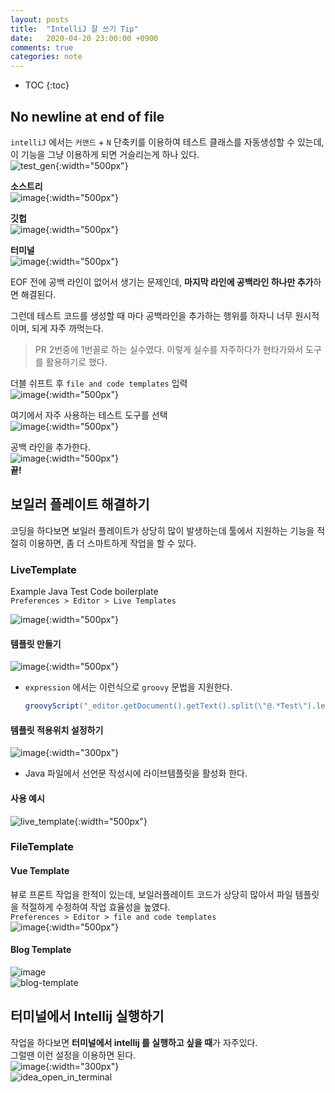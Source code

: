 ```yaml
---
layout: posts
title:  "IntelliJ 잘 쓰기 Tip"
date:   2020-04-20 23:00:00 +0900
comments: true
categories: note
---
```


* TOC
{:toc}

## No newline at end of file
`intelliJ` 에서는 `커맨드` + `N` 단축키를 이용하여 테스트 클래스를 자동생성할 수 있는데, 이 기능을 그냥 이용하게 되면 거슬리는게 하나 있다.  
![test_gen](https://user-images.githubusercontent.com/25237661/79998744-0b9ed000-84f6-11ea-845c-b0e5f621453b.gif){:width="500px"}   

**소스트리**  
![image](https://user-images.githubusercontent.com/25237661/80000609-4f92d480-84f8-11ea-81b9-685007f3347f.png){:width="500px"}  

**깃헙**  
![image](https://user-images.githubusercontent.com/25237661/80001543-73a2e580-84f9-11ea-9614-1f321e55f53a.png){:width="500px"}  

**터미널**  
![image](https://user-images.githubusercontent.com/25237661/79999509-f37b8080-84f6-11ea-9b31-2604fd811578.png){:width="500px"}  

EOF 전에 공백 라인이 없어서 생기는 문제인데, **마지막 라인에 공백라인 하나만 추가**하면 해결된다.

그런데 테스트 코드를 생성할 때 마다 공백라인을 추가하는 행위를 하자니 너무 원시적이며, 되게 자주 까먹는다.
> PR 2번중에 1번꼴로 하는 실수였다.
이렇게 실수를 자주하다가 현타가와서 도구를 활용하기로 했다.

더블 쉬프트 후 `file and code templates` 입력  
![image](https://user-images.githubusercontent.com/25237661/80002548-bfa25a00-84fa-11ea-866a-9af093ce17d1.png){:width="500px"}  

여기에서 자주 사용하는 테스트 도구를 선택  
![image](https://user-images.githubusercontent.com/25237661/80002583-caf58580-84fa-11ea-8bc9-5889d91a3471.png){:width="500px"}  

공백 라인을 추가한다.  
![image](https://user-images.githubusercontent.com/25237661/80002993-596a0700-84fb-11ea-9173-b05e93c795cf.png){:width="500px"}  
**끝!**

## 보일러 플레이트 해결하기
코딩을 하다보면 보일러 플레이트가 상당히 많이 발생하는데 툴에서 지원하는 기능을 적절히 이용하면, 좀 더 스마트하게 작업을 할 수 있다.

### LiveTemplate
Example Java Test Code boilerplate  
`Preferences > Editor > Live Templates`  

![image](https://user-images.githubusercontent.com/25237661/80306715-e06ef600-87ff-11ea-9cd5-541f0d5694a6.png){:width="500px"}  

#### 템플릿 만들기
![image](https://user-images.githubusercontent.com/25237661/80306796-668b3c80-8800-11ea-8a18-d0f53e5b3f51.png){:width="500px"}
- `expression` 에서는 이런식으로 `groovy` 문법을 지원한다.  
    ``` groovy
    groovyScript("_editor.getDocument().getText().split(\"@.*Test\").length-1")
    ```

#### 템플릿 적용위치 설정하기
![image](https://user-images.githubusercontent.com/25237661/80307282-fd58f880-8802-11ea-87ef-295d50537179.png){:width="300px"}  
- Java 파일에서 선언문 작성시에 라이브템플릿을 활성화 한다.

#### 사용 예시
![live_template](https://user-images.githubusercontent.com/25237661/80307461-275eea80-8804-11ea-8634-69ea9ff0304c.gif){:width="500px"}  





### FileTemplate

#### Vue Template
뷰로 프론트 작업을 한적이 있는데, 보일러플레이트 코드가 상당히 많아서 파일 템플릿을 적절하게 수정하여 작업 효율성을 높였다.  
`Preferences > Editor > file and code templates`  
![image](https://user-images.githubusercontent.com/25237661/80306590-34c5a600-87ff-11ea-81be-af466056dfc0.png){:width="500px"}

#### Blog Template
![image](https://user-images.githubusercontent.com/25237661/85196498-91cc6c80-b315-11ea-804d-11dd10ad93a9.png)  
![blog-template](https://user-images.githubusercontent.com/25237661/85196691-f1774780-b316-11ea-833f-af856d70330a.gif)

## 터미널에서 Intellij 실행하기
작업을 하다보면 **터미널에서 intellij 를 실행하고 싶을 때**가 자주있다.  
그럴땐 이런 설정을 이용하면 된다.  
![image](https://user-images.githubusercontent.com/25237661/79994673-3d616800-84f1-11ea-9bc7-60151edc62ee.png){:width="300px"}  
![idea_open_in_terminal](https://user-images.githubusercontent.com/25237661/79996611-9c27e100-84f3-11ea-81c2-c80c3b7c8152.gif)

